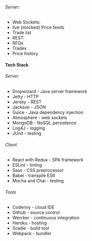 ###### Server:
* Web Sockets:
 * live (mocked) Price feeds
 * Trade list
* REST:
 * RFQs
 * Trades
 * Price history

#### Tech Stack

###### Server
* Dropwizard - Java server framework
 * Jetty - HTTP
 * Jersey - REST
 * Jackson - JSON
* Guice - Java dependency injection
* Atmosphere - web sockets
* MongoDB - NoSQL persistence
* Log4J - logging
* JUnit - testing

###### Client
* React with Redux - SPA framework
* ESLint - linting
* Sass - CSS preprocessor
* Babel - transpile ES6
* Mocha and Chai - testing

###### Tools
* Codenvy - cloud IDE
* Github - source control
* Wercker - continuous integration
* Heroku - hosting
* Gradle - build tool
* Webpack - bundler
